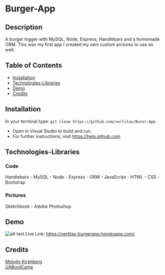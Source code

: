 # Burger-App

## Description
A burger logger with MySQL, Node, Express, Handlebars and a homemade ORM. This was my first app I created my own custom pictures to use as well.

## Table of Contents
* [Installation](#installation)
* [Technologies-Libraries](#technologies-libraries)
* [Demo](#demo)
* [Credits](#credits)

## Installation
In your terminal type: 
```git clone https://github.com/verlitas/Burer-App```
* Open in Visual Studio to build and run.
* For further instructions, visit https://help.github.com

## Technologies-Libraries
### Code
Handlebars - MySQL - Node - Express - ORM - JavaScript - HTML - CSS - Bootstrap
### Pictures
Sketchbook - Adobe Photoshop

## Demo
![alt text](public/assets/img/burger.gif "Demo")
Live Link: https://verlitas-burgerapp.herokuapp.com/

## Credits
[Melody Kirshberg](https://github.com/verlitas)  
[UABootCamp](https://bootcamp.ce.arizona.edu/coding/)
